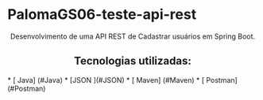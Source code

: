 # PalomaGS06-teste-api-rest
<p align="center">Desenvolvimento de uma API REST de Cadastrar usuários em Spring Boot. </p>

<h2 align="center">Tecnologias utilizadas: </h2>
<!--ts-->
* [ Java] (#Java)
* [JSON ](#JSON)
* [ Maven] (#Maven)
* [ Postman]  (#Postman) <!--te-->
